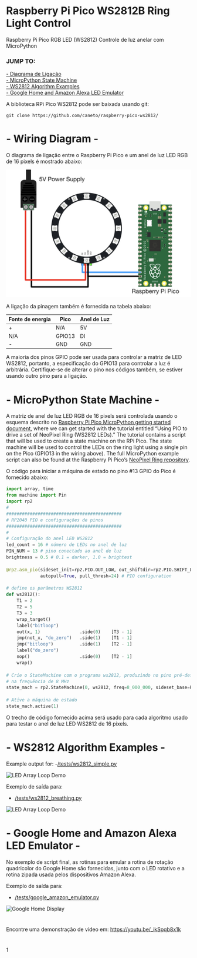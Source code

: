 # Raspberry Pi Pico WS2812B Ring Light Control
Raspberry Pi Pico RGB LED (WS2812) Controle de luz anelar com MicroPython

### JUMP TO:
<a href="#start">- Diagrama de Ligação</a><br>
<a href="#state">- MicroPython State Machine</a><br>
<a href="#examples">- WS2812 Algorithm Examples </a><br>
<a href='#google'>- Google Home and Amazon Alexa LED Emulator </a><br>

A biblioteca RPi Pico WS2812 pode ser baixada usando git:

    git clone https://github.com/caneto/raspberry-pico-ws2812/

<a id="start"></a>
# - Wiring Diagram -
O diagrama de ligação entre o Raspberry Pi Pico e um anel de luz LED RGB de 16 pixels é mostrado abaixo:

![Wiring Diagram](./images/rpi_pico_w_power_supply_WS2812_ring_white.jpg)

A ligação da pinagem também é fornecida na tabela abaixo:

| Fonte de energia | Pico | Anel de Luz |
| --- | --- | --- |
| + | N/A | 5V |
| N/A | GPIO13 | DI | 
| - | GND | GND |

A maioria dos pinos GPIO pode ser usada para controlar a matriz de LED WS2812, portanto, a especificação do GPIO13 para controlar a luz é arbitrária. Certifique-se de alterar o pino nos códigos também, se estiver usando outro pino para a ligação.

<a id="state"></a>
# - MicroPython State Machine -
A matriz de anel de luz LED RGB de 16 pixels será controlada usando o esquema descrito no [Raspberry Pi Pico MicroPython getting started document](https://datasheets.raspberrypi.org/pico/raspberry-pi-pico-python-sdk.pdf), where we can get started with the tutorial entitled “Using PIO to drive a set of NeoPixel Ring (WS2812 LEDs).” The tutorial contains a script that will be used to create a state machine on the RPi Pico. The state machine will be used to control the LEDs on the ring light using a single pin on the Pico (GPIO13 in the wiring above). The full MicroPython example script can also be found at the Raspberry Pi Pico’s [NeoPixel Ring repository](https://github.com/raspberrypi/pico-micropython-examples/blob/master/pio/neopixel_ring/neopixel_ring.py).

O código para iniciar a máquina de estado no pino #13 GPIO do Pico é fornecido abaixo:

```python
import array, time
from machine import Pin
import rp2
#
############################################
# RP2040 PIO e configurações de pinos
############################################
#
# Configuração do anel LED WS2812
led_count = 16 # número de LEDs no anel de luz
PIN_NUM = 13 # pino conectado ao anel de luz
brightness = 0.5 # 0.1 = darker, 1.0 = brightest

@rp2.asm_pio(sideset_init=rp2.PIO.OUT_LOW, out_shiftdir=rp2.PIO.SHIFT_LEFT,
             autopull=True, pull_thresh=24) # PIO configuration

# define os parâmetros WS2812
def ws2812():
    T1 = 2
    T2 = 5
    T3 = 3
    wrap_target()
    label("bitloop")
    out(x, 1)               .side(0)    [T3 - 1]
    jmp(not_x, "do_zero")   .side(1)    [T1 - 1]
    jmp("bitloop")          .side(1)    [T2 - 1]
    label("do_zero")
    nop()                   .side(0)    [T2 - 1]
    wrap()

# Crie o StateMachine com o programa ws2812, produzindo no pino pré-definido
# na frequência de 8 MHz
state_mach = rp2.StateMachine(0, ws2812, freq=8_000_000, sideset_base=Pin(PIN_NUM))

# Ative a máquina de estado
state_mach.active(1)
```
O trecho de código fornecido acima será usado para cada algoritmo usado para testar o anel de luz LED WS2812 de 16 pixels.

<a id="examples"></a>
# - WS2812 Algorithm Examples -
Example output for:
-[/tests/ws2812_simple.py](/tests/ws2812_simple.py)

![LED Array Loop Demo](https://static1.squarespace.com/static/59b037304c0dbfb092fbe894/t/603c26e6dea190701aaec332/1614555138029/16pix_single_demo.gif?format=1000w)

Exemplo de saída para:
- [/tests/ws2812_breathing.py](/tests/ws2812_breathing.py)

![LED Array Loop Demo](https://static1.squarespace.com/static/59b037304c0dbfb092fbe894/t/603c37cbc029a67fb146e643/1614559197440/16pix_breathing_demo.gif?format=1000w)

<a id="google"></a>
# - Google Home and Amazon Alexa LED Emulator -
No exemplo de script final, as rotinas para emular a rotina de rotação quadricolor do Google Home são fornecidas, junto com o LED rotativo e a rotina zipada usada pelos dispositivos Amazon Alexa.
 
Exemplo de saída para:
- [/tests/google_amazon_emulator.py](/tests/google_amazon_emulator.py)

![Google Home Display](https://images.squarespace-cdn.com/content/v1/59b037304c0dbfb092fbe894/1614564384711-DAJBEKA9TURWMO0S0MHM/ke17ZwdGBToddI8pDm48kLkXF2pIyv_F2eUT9F60jBl7gQa3H78H3Y0txjaiv_0fDoOvxcdMmMKkDsyUqMSsMWxHk725yiiHCCLfrh8O1z4YTzHvnKhyp6Da-NYroOW3ZGjoBKy3azqku80C789l0iyqMbMesKd95J-X4EagrgU9L3Sa3U8cogeb0tjXbfawd0urKshkc5MgdBeJmALQKw/16pix_dome_google_lights_2.JPG?format=2500w)

# 
Encontre uma demonstração de vídeo em: https://youtu.be/_ikSpqb8x1k
# 
1
